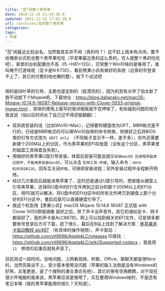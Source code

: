 ```yaml
---
title: “范”闲整个黑苹果
date: 2019-12-28 21:55:36.0
updated: 2021-12-22 17:01:20.0
url: /archives/范闲整个黑苹果
categories: 
tags: 
- 苹果
---
```


<!-- wp:paragraph -->
<p>“范”闲最近比较出名，当然我其实并不闲（真的吗？）这不赶上周末有点闲，要不给俺家台式机也整个黑苹果吃吃（平安果最近卖的这么贵的，穷人就整个黑的吃吃吧），家里的台机配置也不高（I5 +H61+12G），日常整个Win10啥的是够用了，谁叫俺不打游戏呢（显卡是N卡730），看到黑果小兵有做好的系统（远景的号登录不上了，其它的付费的地也懒的整），就下个试试吧</p>
<!-- /wp:paragraph -->

<!-- wp:image {"id":520,"sizeSlug":"large"} -->
<figure class="wp-block-image size-large"><img src="https://cdn.lancn.cn/wp-content/uploads/2019/12/CLOVER.png" alt="" class="wp-image-520"/></figure>
<!-- /wp:image -->

<!-- wp:paragraph -->
<p>用的是四叶草的引导，主题也是定制的（挺漂亮的），因为机型有点早了怕太新了跑不动就下个Mojave吧，下载地址：<a href="https://blog.daliansky.net/macOS-Mojave-10.14.6-18G87-Release-version-with-Clover-5033-original-image.html">https://blog.daliansky.net/macOS-Mojave-10.14.6-18G87-Release-version-with-Clover-5033-original-image.html</a>   ，具体的使用上面写的很详细我就不在啰嗦了，有些碰到问题的地方我说说（怕以后时间长了自己记不得还能翻翻）：</p>
<!-- /wp:paragraph -->

<!-- wp:list -->
<ul><li>双系统安装的话（比如Win10+Mac），记得要将硬盘改为GPT，MBR格式是不行的，已经是MBR格式的可以用Win10自带的命令转换，转换好之后将BIOS里的引导方式改为<code> UEFI only </code>（不同板子显示不一样，差不多），另外还需要新建个200M以上的分区，作为黑苹果的EFI存放盘（没有这个分区，黑苹果里的磁盘工具抹盘会失败）。</li><li>用做好的黑苹果U盘引导安装，抹盘后安装可能会提示<code>安装macOS 应用程序副本已损坏，不能用来安装macOS</code>，可以点击  <code>实用工具-终端</code>，输入命令：<code>date 0201010116</code>，回车后关闭<code>终端</code>，可继续安装进程；另外安装过程中全程断开网络。</li><li>经过几次重启后就能进黑苹果了，这时还是通过U盘引导的，想直接从硬盘上引导黑苹果，还得将U盘中的EFI文件拷到之前分的那个200M以上的EFI分区，用PE就可以解决，将U盘中的EFI分区中的所有文件拷贝到硬盘上那个分好的EFI分区中，重启后就可以直接硬盘引导了。</li><li>我这个机型用【黑果小兵】macOS Mojave 10.14.6 18G87 正式版 with Clover 5050原版镜像 装好之后，除了声卡没声音外，其它的诸如显卡、网卡都驱好了，我的声卡是ALC887的，网上可以找到相关的EFI文件，可是很多都要账号登录后方可下载，逛了很久，最后在B站上找到了解决方案：<a href="https://www.bilibili.com/video/av22593342?from=search&amp;seid=11745333475432574617">黑苹果声卡驱动教程 alc887</a> （有具体的操作视频），声卡驱动 ：<a href="https://github.com/vit9696/AppleALC/releases">https://github.com/vit9696/AppleALC/releases</a>   ID查找 ：<a href="https://github.com/vit9696/AppleALC/wiki/Supported-codecs">https://github.com/vit9696/AppleALC/wiki/Supported-codecs</a>   ，我是用<code> 11  </code>修改ID后重启就有声音了。</li></ul>
<!-- /wp:list -->

<!-- wp:paragraph -->
<p>目前测试一段时间，没啥问题，上网看视频、听歌、Office、聊聊天都是很Nice的，当然完美谈不上，至少基本使用没问题（苹果的输入法倒是没有Windows的好用，五笔更是，装了个搜狗的凑合凑合先吧），其它的等有空再瞧瞧，对于现在很少开电脑的我来说，黑苹果应该是够用了，实在要用Windows啥的，不是还有笔记本嘛（我的黑苹果能用的很久？天知道）。</p>
<!-- /wp:paragraph -->